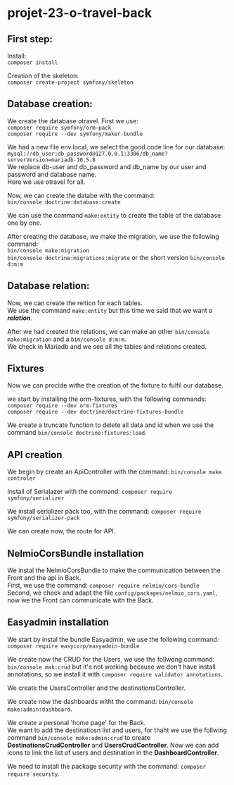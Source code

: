 # projet-23-o-travel-back

## First step:

Install:  
```composer install```

Creation of the skeleton:  
```composer create-project symfony/skeleton```

## Database creation:

We create the database otravel.
First we use:   
```composer require symfony/orm-pack```  
```composer require --dev symfony/maker-bundle```

We had a new file env.local, we select the good code line for our database:  
```mysql://db_user:db_password@127.0.0.1:3306/db_name?serverVersion=mariadb-10.5.8```  
We replace db-user and db_password and db_name by our user and password and database name.  
Here we use otravel for all.

Now, we can create the databe with the command:  
```bin/console doctrine:database:create```

We can use the command ```make:entity``` to create the table of the database one by one.  

After creating the database, we make the migration, we use the following command:  
```bin/console make:migration```  
```bin/console doctrine:migrations:migrate``` or the short version ```bin/console d:m:m```  

## Database relation:

Now, we can create the reltion for each tables.  
We use the command ```make:entity``` but this time we said that we want a ***relation***.  

After we had created the relations, we can make an other ```bin/console make:migration``` and a ```bin/console d:m:m```.  
We check in Mariadb and we see all the tables and relations created.  

## Fixtures  

Now we can procide withe the creation of the fixture to fulfil our database.  

we start by installing the orm-fixtures, with the following commands:  
```composer require --dev orm-fixtures```  
```composer require --dev doctrine/doctrine-fixtures-bundle```  

We create a truncate function to delete all data and id when we use the command ```bin/console doctrine:fixtures:load```.  

## API creation  

We begin by create an ApiController with the command: ```bin/console make controler```  

Install of Serialazer with the command: ```composer require symfony/serializer```  

We install serializer pack too, with the command: ```composer require symfony/serializer-pack```  

We can create now, the route for API.  

## NelmioCorsBundle installation  

We instal the NelmioCorsBundle to make the communication between the Front and the api in Back.  
First, we use the command: ```composer require nelmio/cors-bundle```  
Second, we check and adapt the file ```config/packages/nelmio_cors.yaml```, now we the Front can communicate with the Back.  

## Easyadmin installation  

We start by instal the bundle Easyadmin, we use the following command:  
```composer require easycorp/easyadmin-bundle```  

We create now the CRUD for the Users, we use the follwong command:  
```bin/console mak:crud``` but it's not working because we don't have install annotations, so we install it with ```composer require validator annotations```.   

We create the UsersController and the destinationsController.  

We create now the dashboards witht the command: ```bin/console make:admin:dashboard```.   

We create a personal 'home page' for the Back.  
We want to add the destinatiosn list and users, for thaht we use the follwing command ```bin/console make:admin:crud``` to create **DestinationsCrudController** and **UsersCrudController**. Now we can add icons to link the list of users and destination in the **DashboardController**.   

We need to install the package security with the command: ```composer require security```.  
